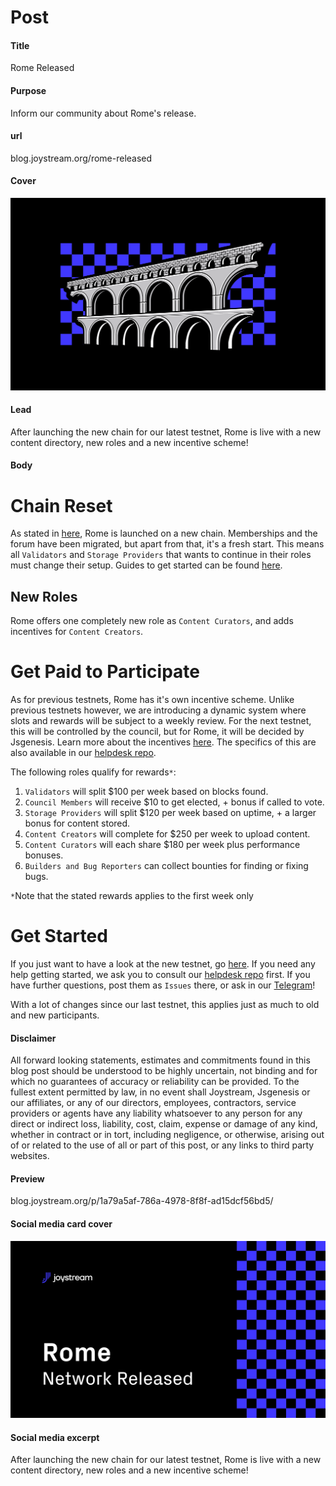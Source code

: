# Post

#### Title

Rome Released

#### Purpose

Inform our community about Rome's release.

#### url

blog.joystream.org/rome-released

#### Cover

<p align="center"><img src="rome-released-blog.png"></p>

#### Lead

After launching the new chain for our latest testnet, Rome is live with a new content directory, new roles and a new incentive scheme!

#### Body

Chain Reset
==

As stated in [here](https://blog.joystream.org/from-acropolis-to-rome/), Rome is launched on a new chain. Memberships and the forum have been migrated, but apart from that, it's a fresh start. This means all `Validators` and `Storage Providers` that wants to continue in their roles must change their setup. Guides to get started can be found [here](https://github.com/Joystream/helpdesk).

New Roles
--

Rome offers one completely new role as `Content Curators`, and adds incentives for `Content Creators`.

Get Paid to Participate
==

As for previous testnets, Rome has it's own incentive scheme. Unlike previous testnets however, we are introducing a dynamic system where slots and rewards will be subject to a weekly review. For the next testnet, this will be controlled by the council, but for Rome, it will be decided by Jsgenesis. Learn more about the incentives [here](https://blog.joystream.org/rome-incentives/). The specifics of this are also available in our [helpdesk repo](https://github.com/JoyStream/helpdesk).

The following roles qualify for rewards`*`:

1.  `Validators` will split $100 per week based on blocks found.
2.  `Council Members` will receive $10 to get elected, + bonus if called to vote.
3.  `Storage Providers` will split $120 per week based on uptime, + a larger bonus for content stored.
4.  `Content Creators` will complete for $250 per week to upload content.
5.  `Content Curators` will each share $180 per week plus performance bonuses.
6.  `Builders and Bug Reporters` can collect bounties for finding or fixing bugs.

`*`Note that the stated rewards applies to the first week only

Get Started
==

If you just want to have a look at the new testnet, go [here](http://testnet.joystream.org/). If you need any help getting started, we ask you to consult our [helpdesk repo](https://github.com/JoyStream/helpdesk) first. If you have further questions, post them as `Issues` there, or ask in our [Telegram](https://t.me/JoyStreamOfficial)!

With a lot of changes since our last testnet, this applies just as much to old and new participants.

#### Disclaimer

All forward looking statements, estimates and commitments found in this blog post should be understood to be highly uncertain, not binding and for which no guarantees of accuracy or reliability can be provided. To the fullest extent permitted by law, in no event shall Joystream, Jsgenesis or our affiliates, or any of our directors, employees, contractors,  service providers or agents have any liability whatsoever to any person for any direct or indirect loss, liability, cost, claim, expense or damage of any kind, whether in contract or in tort, including negligence, or otherwise, arising out of or related to the use of all or part of this post, or any links to third party websites.

#### Preview

blog.joystream.org/p/1a79a5af-786a-4978-8f8f-ad15dcf56bd5/

#### Social media card cover

<p align="center"><img src="rome-released-twitter.png"></p>

#### Social media excerpt

After launching the new chain for our latest testnet, Rome is live with a new content directory, new roles and a new incentive scheme!
